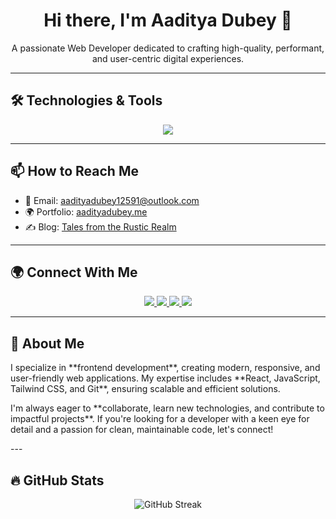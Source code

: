 <h1 align="center">Hi there, I'm Aaditya Dubey 👋</h1>

<p align="center">
  A passionate Web Developer dedicated to crafting high-quality, performant, and user-centric digital experiences.
</p>

---

## 🛠️ Technologies & Tools

<p align="center">
  <img src="https://skillicons.dev/icons?i=html,css,js,bootstrap,tailwind,react,vite,git,github,vscode" />
</p>

---

## 📫 How to Reach Me

- 📧 Email: [aadityadubey12591@outlook.com](mailto:aadityadubey12591@outlook.com)
- 🌍 Portfolio: [aadityadubey.me](https://aadityadubey.netlify.app)
- ✍️ Blog: [Tales from the Rustic Realm](https://therusticreveriehub.blogspot.com)

---

## 🌍 Connect With Me

<p align="center">
  <a href="https://linkedin.com/in/aadityadubey" target="_blank">
    <img src="https://img.shields.io/badge/LinkedIn-0077B5?style=for-the-badge&logo=linkedin&logoColor=white"/>
  </a>
  <a href="https://github.com/aadi-09" target="_blank">
    <img src="https://img.shields.io/badge/GitHub-181717?style=for-the-badge&logo=github&logoColor=white"/>
  </a>
  <a href="https://twitter.com/itsaadi_09" target="_blank">
    <img src="https://img.shields.io/badge/X-000000?style=for-the-badge&logo=X&logoColor=white"/>
  </a>
  <a href="https://instagram.com/aadityadubey.09" target="_blank">
    <img src="https://img.shields.io/badge/Instagram-E4405F?style=for-the-badge&logo=instagram&logoColor=white"/>
  </a>
</p>

---

## 📝 About Me

<p align="left justify">I specialize in **frontend development**, creating modern, responsive, and user-friendly web applications. My expertise includes **React, JavaScript, Tailwind CSS, and Git**, ensuring scalable and efficient solutions.</p>

<p align="left justify">I'm always eager to **collaborate, learn new technologies, and contribute to impactful projects**. If you're looking for a developer with a keen eye for detail and a passion for clean, maintainable code, let's connect!</p>
---

## 🔥 GitHub Stats

<p align="center">
  <img src="https://github-readme-streak-stats.herokuapp.com?user=aadi-09&theme=github-dark-blue&hide_border=true" alt="GitHub Streak" />
</p>
